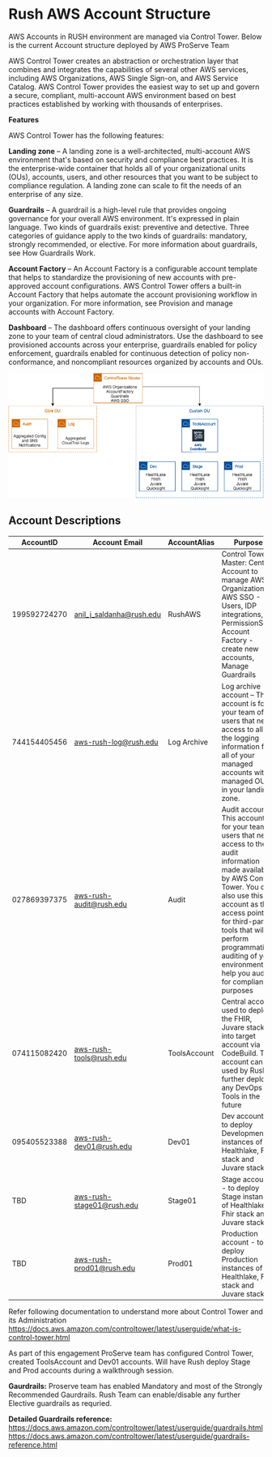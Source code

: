# Rush AWS Account Structure

AWS Accounts in RUSH environment are managed via Control Tower. Below is the current Account structure deployed by AWS ProServe Team

AWS Control Tower creates an abstraction or orchestration layer that combines and integrates the capabilities of several other AWS services, including AWS Organizations, AWS Single Sign-on, and AWS Service Catalog. AWS Control Tower provides the easiest way to set up and govern a secure, compliant, multi-account AWS environment based on best practices established by working with thousands of enterprises.

**Features**

AWS Control Tower has the following features:

**Landing zone** – A landing zone is a well-architected, multi-account AWS environment that's based on security and compliance best practices. It is the enterprise-wide container that holds all of your organizational units (OUs), accounts, users, and other resources that you want to be subject to compliance regulation. A landing zone can scale to fit the needs of an enterprise of any size.

**Guardrails** – A guardrail is a high-level rule that provides ongoing governance for your overall AWS environment. It's expressed in plain language. Two kinds of guardrails exist: preventive and detective. Three categories of guidance apply to the two kinds of guardrails: mandatory, strongly recommended, or elective. For more information about guardrails, see How Guardrails Work.

**Account Factory** – An Account Factory is a configurable account template that helps to standardize the provisioning of new accounts with pre-approved account configurations. AWS Control Tower offers a built-in Account Factory that helps automate the account provisioning workflow in your organization. For more information, see Provision and manage accounts with Account Factory.

**Dashboard** – The dashboard offers continuous oversight of your landing zone to your team of central cloud administrators. Use the dashboard to see provisioned accounts across your enterprise, guardrails enabled for policy enforcement, guardrails enabled for continuous detection of policy non-conformance, and noncompliant resources organized by accounts and OUs.

![AccountStructure](../images/RushAccountStructure.png)


## Account Descriptions



| AccountID | Account Email | AccountAlias  | Purpose  |
|---|---|---|---|
| 199592724270 | anil_j_saldanha@rush.edu  | RushAWS  | Control Tower Master: Central Account to manage AWS Organizations, AWS SSO - Users, IDP integrations, PermissionSets, Account Factory - create new accounts, Manage Guardrails  |
| 744154405456 | aws-rush-log@rush.edu | Log Archive | Log archive account – This account is for your team of users that need access to all the logging information for all of your managed accounts within managed OUs in your landing zone.  |
| 027869397375 | aws-rush-audit@rush.edu | Audit  | Audit account – This account is for your team of users that need access to the audit information made available by AWS Control Tower. You can also use this account as the access point for third-party tools that will perform programmatic auditing of your environment to help you audit for compliance purposes  |
| 074115082420 | aws-rush-tools@rush.edu | ToolsAccount  | Central account used to deploy the FHIR, Juvare stacks into target account via CodeBuild. This account can be used by Rush to further deploy any DevOps Tools in the future  |
| 095405523388 | aws-rush-dev01@rush.edu | Dev01  | Dev account - to deploy Development instances of Healthlake, Fhir stack and Juvare stack  |
| TBD | aws-rush-stage01@rush.edu | Stage01 | Stage account - to deploy Stage instances of Healthlake, Fhir stack and Juvare stack  |
| TBD | aws-rush-prod01@rush.edu | Prod01 | Production account - to deploy Production instances of Healthlake, Fhir stack and Juvare stack  |




Refer following documentation to understand more about Control Tower and its Administration
https://docs.aws.amazon.com/controltower/latest/userguide/what-is-control-tower.html

As part of this engagement ProServe team has configured Control Tower, created ToolsAccount and Dev01 accounts. Will have Rush deploy Stage and Prod accounts during a walkthrough session.


**Gaurdrails:** Proserve team has enabled Mandatory and most of the Strongly Recommended Gaurdrails. Rush Team can enable/disable any further Elective guardrails as requried.

**Detailed Guardrails reference:**  
https://docs.aws.amazon.com/controltower/latest/userguide/guardrails.html
https://docs.aws.amazon.com/controltower/latest/userguide/guardrails-reference.html
